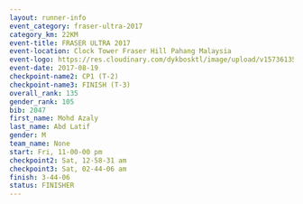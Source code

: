 ```yaml
---
layout: runner-info 
event_category: fraser-ultra-2017 
category_km: 22KM 
event-title: FRASER ULTRA 2017 
event-location: Clock Tower Fraser Hill Pahang Malaysia 
event-logo: https://res.cloudinary.com/dykbosktl/image/upload/v1573613535/Logo/logo_mfst7w.jpg 
event-date: 2017-08-19 
checkpoint-name2: CP1 (T-2) 
checkpoint-name3: FINISH (T-3) 
overall_rank: 135
gender_rank: 105
bib: 2047
first_name: Mohd Azaly
last_name: Abd Latif
gender: M
team_name: None
start: Fri, 11-00-00 pm
checkpoint2: Sat, 12-58-31 am
checkpoint3: Sat, 02-44-06 am
finish: 3-44-06
status: FINISHER
---
```

